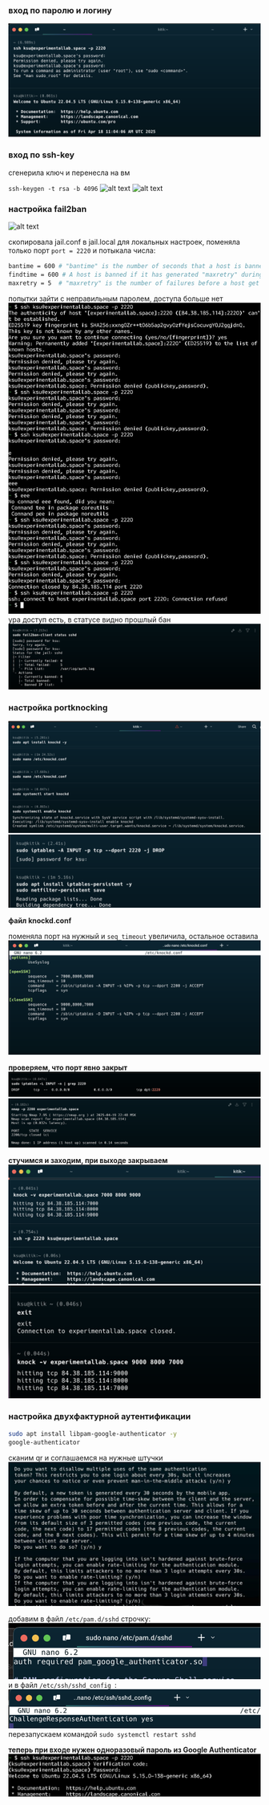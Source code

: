 ### вход по паролю и логину

![alt text](screen/1-1.png)

### вход по ssh-key

сгенерила ключ и перенесла на вм 

```ssh-keygen -t rsa -b 4096```
![alt text](screen/2-1.png)
![alt text](screen/2-2.png)

### настройка fail2ban
![alt text](screen/3-1.png)

скопировала jail.conf в jail.local для локальных настроек, поменяла только порт ```port = 2220``` и потыкала числа:
```bash
bantime = 600 # "bantime" is the number of seconds that a host is banned
findtime = 600 # A host is banned if it has generated "maxretry" during the last "findtime"
maxretry = 5  # "maxretry" is the number of failures before a host get banned
```
попытки зайти с неправильным паролем, доступа больше нет
![alt text](screen/3-2.png)
ура доступ есть, в статусе видно прошлый бан
![alt text](screen/3-3.png)

### настройка portknocking
![alt text](screen/4-1.png)
![alt text](screen/4-2.png)

**файл knockd.conf**

поменяла порт на нужный и ```seq_timeout``` увеличила, остальное оставила
![alt text](screen/4-3.png)
 
**проверяем, что порт явно закрыт**
![alt text](screen/4-6.png)
![alt text](screen/4-7.png)

**стучимся и заходим, при выходе закрываем**
![alt text](screen/4-4.png)
![alt text](screen/4-5.png)

### настройка двухфактурной аутентификации
```bash
sudo apt install libpam-google-authenticator -y
google-authenticator
```
сканим qr и соглашаемся на нужные штучки
![alt text](screen/5-1.png)
 
добавим в файл ```/etc/pam.d/sshd``` строчку:
![alt text](screen/5-2.png)
и в файл ```/etc/ssh/sshd_config ```:
![alt text](screen/5-3.png)
перезапускаем командой ```sudo systemctl restart sshd``` 

**теперь при входе нужен одноразовый пароль из Google Authenticator**
![alt text](screen/5-4.png)